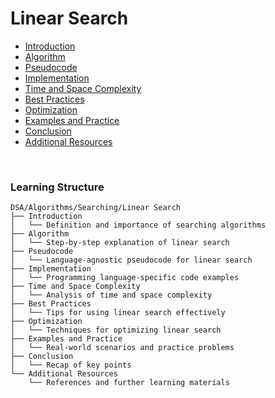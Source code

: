 # Linear Search

- [Introduction](Introduction.md)
- [Algorithm](Algorithm.md)
- [Pseudocode](Pseudocode.md)
- [Implementation](Implementation.md)
- [Time and Space Complexity](TimeAndSpaceComplexity.md)
- [Best Practices](BestPractices.md)
- [Optimization](Optimization.md)
- [Examples and Practice](ExamplesAndPractice.md)
- [Conclusion](Conclusion.md)
- [Additional Resources](AdditionalResources.md)


<br>

### Learning Structure
```
DSA/Algorithms/Searching/Linear Search
├── Introduction
│   └── Definition and importance of searching algorithms
├── Algorithm
│   └── Step-by-step explanation of linear search
├── Pseudocode
│   └── Language-agnostic pseudocode for linear search
├── Implementation
│   └── Programming language-specific code examples
├── Time and Space Complexity
│   └── Analysis of time and space complexity
├── Best Practices
│   └── Tips for using linear search effectively
├── Optimization
│   └── Techniques for optimizing linear search
├── Examples and Practice
│   └── Real-world scenarios and practice problems
├── Conclusion
│   └── Recap of key points
└── Additional Resources
    └── References and further learning materials
```
